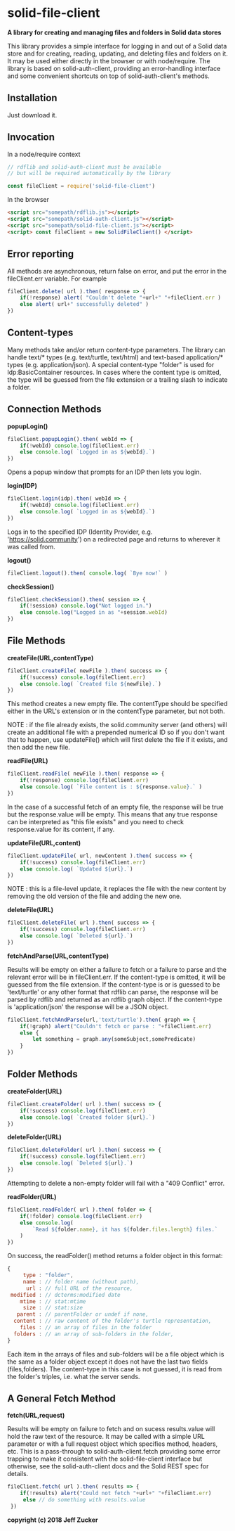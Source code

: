# solid-file-client

**A library for creating and managing files and folders in Solid data stores**

This library provides a simple interface for logging in and out of a 
Solid data store and for creating, reading, updating, and deleting
files and folders on it. It may be used either directly in the browser or 
with node/require. The library is based on solid-auth-client, providing
an error-handling interface and some convenient shortcuts on
top of solid-auth-client's methods.

## Installation
Just download it.

## Invocation
In a node/require context

```javascript
// rdflib and solid-auth-client must be available
// but will be required automatically by the library

const fileClient = require('solid-file-client')
```
In the browser
```html 
<script src="somepath/rdflib.js"></script>
<script src="somepath/solid-auth-client.js"></script>
<script src="somepath/solid-file-client.js"></script>
<script> const fileClient = new SolidFileClient() </script>
```
## Error reporting

All methods are asynchronous, return false on error, and put the error
in the fileClient.err variable.  For example
```javascript
fileClient.delete( url ).then( response => {
    if(!response) alert( "Couldn't delete "+url+" "+fileClient.err )
    else alert( url+" successfully deleted" )
})
```
## Content-types
Many methods take and/or return content-type parameters. The library can
handle text/* types (e.g. text/turtle, text/html) and text-based application/* types (e.g. application/json). A special content-type "folder" is 
used for ldp:BasicContainer resources.  In cases where the content type is
omitted, the type will be guessed from the file extension or a trailing 
slash to indicate a folder.

## Connection Methods

**popupLogin()**
```javascript
fileClient.popupLogin().then( webId => {
    if(!webId) console.log(fileClient.err)
    else console.log( `Logged in as ${webId}.`)
})
```
Opens a popup window that prompts for an IDP then lets you login.

**login(**IDP**)**<br>
```javascript
fileClient.login(idp).then( webId => {
    if(!webId) console.log(fileClient.err)
    else console.log( `Logged in as ${webId}.`)
})
```
Logs in to the specified IDP (Identity Provider, e.g. 'https://solid.community') on a redirected page and returns to wherever it was called from.

**logout()**
```javascript
fileClient.logout().then( console.log( `Bye now!` )
```
**checkSession()**
```javascript
fileClient.checkSession().then( session => {
    if(!session) console.log("Not logged in.")
    else console.log("Logged in as "+session.webId)
})
```
## File Methods
**createFile(**URL,contentType**)**
```javascript
fileClient.createFile( newFile ).then( success => {
    if(!success) console.log(fileClient.err)
    else console.log( `Created file ${newFile}.`)
})
```
This method creates a new empty file.
The contentType should be specified either in the URL's extension or in
the contentType parameter, but not both. 

NOTE : if the file already exists, the solid.community server (and others) will create an additional file with a prepended numerical ID so if you don't want that to happen, use updateFile() which will first delete the file if it exists, and then add the new file.

**readFile(**URL**)**
```javascript
fileClient.readFile( newFile ).then( response => {
    if(!response) console.log(fileClient.err)
    else console.log( `File content is : ${response.value}.` )
})
```
In the case of a successful fetch of an empty file, the response
will be true but the response.value will be empty.  This means
that any true response can be interpreted as "this file exists"
and you need to check response.value for its content, if any.

**updateFile(**URL,content**)**
```javascript
fileClient.updateFile( url, newContent ).then( success => {
    if(!success) console.log(fileClient.err)
    else console.log( `Updated ${url}.`)
})
```
NOTE : this is a file-level update, it replaces the file with the new content by removing the old version of the file and adding the new one.

**deleteFile(**URL**)**
```javascript
fileClient.deleteFile( url ).then( success => {
    if(!success) console.log(fileClient.err)
    else console.log( `Deleted ${url}.`)
})
```
**fetchAndParse(**URL,contentType**)**

Results will be empty on either a failure to fetch or a failure to parse
and the relevant error will be in fileClient.err. If the content-type is
omitted, it will be guessed from the file extension. If the  content-type
is or is guessed to be 'text/turtle' or any other format that rdflib can 
parse, the response will be parsed by rdflib and returned as an rdflib
graph object.  If the content-type is 'application/json' the response will
be a JSON object.  
```javascript
fileClient.fetchAndParse(url,'text/turtle').then( graph => {
    if(!graph) alert("Couldn't fetch or parse : "+fileClient.err)
    else {
        let something = graph.any(someSubject,somePredicate)
    }
})
```
## Folder Methods
**createFolder(**URL**)**<br>
```javascript
fileClient.createFolder( url ).then( success => {
    if(!success) console.log(fileClient.err)
    else console.log( `Created folder ${url}.`)
})
```
**deleteFolder(**URL**)**
```javascript
fileClient.deleteFolder( url ).then( success => {
    if(!success) console.log(fileClient.err)
    else console.log( `Deleted ${url}.`)
})     
```
Attempting to delete a non-empty folder will fail with a "409 Conflict"
error.

**readFolder(**URL**)**
```javascript
fileClient.readFolder( url ).then( folder => {
    if(!folder) console.log(fileClient.err)
    else console.log( 
        `Read ${folder.name}, it has ${folder.files.length} files.`
    )
})
```
On success, the readFolder() method returns a folder object in this format:
```javascript
{
     type : "folder",
     name : // folder name (without path),
      url : // full URL of the resource,
 modified : // dcterms:modified date
    mtime : // stat:mtime
     size : // stat:size
   parent : // parentFolder or undef if none,
  content : // raw content of the folder's turtle representation,
    files : // an array of files in the folder
  folders : // an array of sub-folders in the folder,
}
```
Each item in the arrays of files and sub-folders will be a file object
which is the same as a folder object except it does not have the
last two fields (files,folders).  The content-type in this
case is not guessed, it is read from the folder's triples, i.e. what the 
server sends.

## A General Fetch Method
**fetch(**URL,request**)**

Results will be empty on failure to fetch and on sucess results.value will
hold the raw text of the resource.  It may be called with a simple URL 
parameter or with a full request object which specifies method, headers, etc.
This is a pass-through to solid-auth-client.fetch providing some error 
trapping to make it consistent with the solid-file-client interface but
otherwise, see the solid-auth-client docs and the Solid REST spec for
details.
```javascript
fileClient.fetch( url ).then( results => {
    if(!results) alert("Could not fetch "+url+" "+fileClient.err)
     else // do something with results.value
 })
```  

**copyright (c) 2018 Jeff Zucker**

